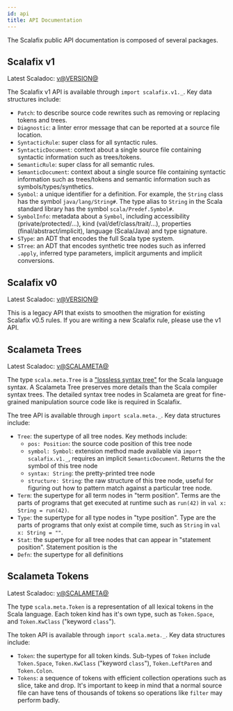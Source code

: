 ```yaml
---
id: api
title: API Documentation
---
```


The Scalafix public API documentation is composed of several packages.

## Scalafix v1

Latest Scaladoc:
[v@VERSION@](https://static.javadoc.io/ch.epfl.scala/scalafix-core_2.12/@VERSION@/scalafix/v1/index.html)

The Scalafix v1 API is available through `import scalafix.v1._`. Key data
structures include:

- `Patch`: to describe source code rewrites such as removing or replacing tokens
  and trees.
- `Diagnostic`: a linter error message that can be reported at a source file
  location.
- `SyntacticRule`: super class for all syntactic rules.
- `SyntacticDocument`: context about a single source file containing syntactic
  information such as trees/tokens.
- `SemanticRule`: super class for all semantic rules.
- `SemanticDocument`: context about a single source file containing syntactic
  information such as trees/tokens and semantic information such as
  symbols/types/synthetics.
- `Symbol`: a unique identifier for a definition. For example, the `String`
  class has the symbol `java/lang/String#`. The type alias to `String` in the
  Scala standard library has the symbol `scala/Predef.Symbol#`.
- `SymbolInfo`: metadata about a `Symbol`, including accessibility
  (private/protected/...), kind (val/def/class/trait/...), properties
  (final/abstract/implicit), language (Scala/Java) and type signature.
- `SType`: an ADT that encodes the full Scala type system.
- `STree`: an ADT that encodes synthetic tree nodes such as inferred `.apply`,
  inferred type parameters, implicit arguments and implicit conversions.

## Scalafix v0

Latest Scaladoc:
[v@VERSION@](https://static.javadoc.io/ch.epfl.scala/scalafix-core_2.12/@VERSION@/scalafix/v0/index.html)

This is a legacy API that exists to smoothen the migration for existing Scalafix
v0.5 rules. If you are writing a new Scalafix rule, please use the v1 API.

## Scalameta Trees

Latest Scaladoc:
[v@SCALAMETA@](https://static.javadoc.io/org.scalameta/trees_2.12/@SCALAMETA@/scala/meta/index.html)

The type `scala.meta.Tree` is a
["lossless syntax tree"](http://www.oilshell.org/blog/2017/02/11.html) for the
Scala language syntax. A Scalameta Tree preserves more details than the Scala
compiler syntax trees. The detailed syntax tree nodes in Scalameta are great for
fine-grained manipulation source code like is required in Scalafix.

The tree API is available through `import scala.meta._`. Key data structures
include:

- `Tree`: the supertype of all tree nodes. Key methods include:
  - `pos: Position`: the source code position of this tree node
  - `symbol: Symbol`: extension method made available via
    `import scalafix.v1._`, requires an implicit `SemanticDocument`. Returns the
    the symbol of this tree node
  - `syntax: String`: the pretty-printed tree node
  - `structure: String`: the raw structure of this tree node, useful for
    figuring out how to pattern match against a particular tree node.
- `Term`: the supertype for all term nodes in "term position". Terms are the
  parts of programs that get executed at runtime such as `run(42)` in
  `val x: String = run(42)`.
- `Type`: the supertype for all type nodes in "type position". Type are the
  parts of programs that only exist at compile time, such as `String` in
  `val x: String = ""`.
- `Stat`: the supertype for all tree nodes that can appear in "statement
  position". Statement position is the
- `Defn`: the supertype for all definitions

## Scalameta Tokens

Latest Scaladoc:
[v@SCALAMETA@](https://static.javadoc.io/org.scalameta/tokens_2.12/@SCALAMETA@/scala/meta/tokens/Token.html)

The type `scala.meta.Token` is a representation of all lexical tokens in the
Scala language. Each token kind has it's own type, such as `Token.Space`, and
`Token.KwClass` ("keyword `class`").

The token API is available through `import scala.meta._`. Key data structures
include:

- `Token`: the supertype for all token kinds. Sub-types of `Token` include
  `Token.Space`, `Token.KwClass` ("keyword `class`"), `Token.LeftParen` and
  `Token.Colon`.
- `Tokens`: a sequence of tokens with efficient collection operations such as
  slice, take and drop. It's important to keep in mind that a normal source file
  can have tens of thousands of tokens so operations like `filter` may perform
  badly.
